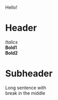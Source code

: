 
Hello!

# Header

*Italics* <br>
**Bold1** <br>
__Bold2__ <br>

# Subheader
Long sentence with <br> break in the middle

